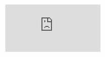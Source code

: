 
![](https://github.com/Muxiaaaa/520432910014-Muxiarefu/blob/main/%E7%AC%AC%E4%B8%80%E6%AC%A1/%E5%AF%B9%E5%88%9B%E6%84%8F%E7%BC%96%E7%A8%8B%E7%9A%84%E7%90%86%E8%A7%A3.txt)
